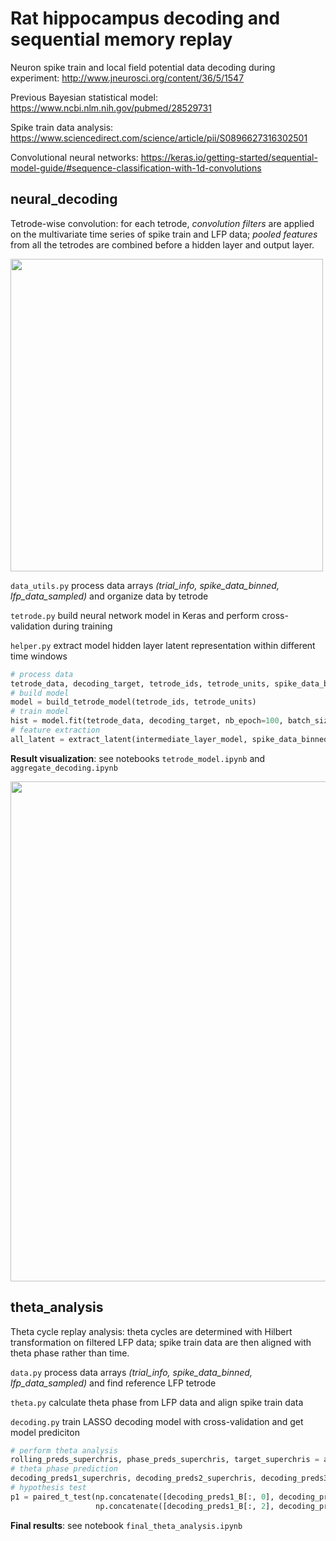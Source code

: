 # Rat hippocampus decoding and sequential memory replay


Neuron spike train and local field potential data decoding during experiment: http://www.jneurosci.org/content/36/5/1547

Previous Bayesian statistical model: https://www.ncbi.nlm.nih.gov/pubmed/28529731

Spike train data analysis: https://www.sciencedirect.com/science/article/pii/S0896627316302501

Convolutional neural networks: https://keras.io/getting-started/sequential-model-guide/#sequence-classification-with-1d-convolutions


## neural_decoding

Tetrode-wise convolution: for each tetrode, *convolution filters* are applied on the multivariate time series of spike train and LFP data; *pooled features* from all the tetrodes are combined before a hidden layer and output layer.

<img src="https://raw.githubusercontent.com/modestbayes/neuro_replay/master/tetrode_conv.png" width="500">

`data_utils.py` process data arrays *(trial_info, spike_data_binned, lfp_data_sampled)* and organize data by tetrode

`tetrode.py` build neural network model in Keras and perform cross-validation during training

`helper.py` extract model hidden layer latent representation within different time windows

```python
# process data
tetrode_data, decoding_target, tetrode_ids, tetrode_units, spike_data_binned, lfp_data_sampled = prepare_data(rat_name)
# build model
model = build_tetrode_model(tetrode_ids, tetrode_units)
# train model
hist = model.fit(tetrode_data, decoding_target, nb_epoch=100, batch_size=20, verbose=0, validation_split=0.1, shuffle=True)
# feature extraction
all_latent = extract_latent(intermediate_layer_model, spike_data_binned, lfp_data_sampled, tetrode_ids, tetrode_units, 25, 20)

```

**Result visualization**: see notebooks `tetrode_model.ipynb` and `aggregate_decoding.ipynb`

<img src="https://raw.githubusercontent.com/modestbayes/neuro_replay/master/odor_b_aggregate.png" width="800">

## theta_analysis

Theta cycle replay analysis: theta cycles are determined with Hilbert transformation on filtered LFP data; spike train data are then aligned with theta phase rather than time.

`data.py` process data arrays *(trial_info, spike_data_binned, lfp_data_sampled)* and find reference LFP tetrode

`theta.py` calculate theta phase from LFP data and align spike train data

`decoding.py` train LASSO decoding model with cross-validation and get model prediciton

```python
# perform theta analysis
rolling_preds_superchris, phase_preds_superchris, target_superchris = analysis_flow('superchris', theta_thres, corr_thres)
# theta phase prediction
decoding_preds1_superchris, decoding_preds2_superchris, decoding_preds3_superchris = phase_preds_superchris
# hypothesis test
p1 = paired_t_test(np.concatenate([decoding_preds1_B[:, 0], decoding_preds1_C[:, 1]]), 
                   np.concatenate([decoding_preds1_B[:, 2], decoding_preds1_C[:, 3]]))
```

**Final results**: see notebook `final_theta_analysis.ipynb`

